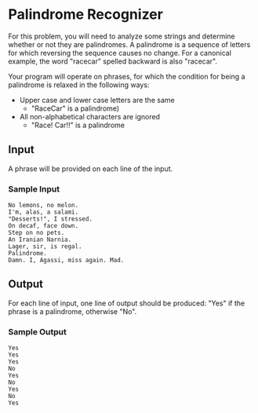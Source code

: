 Palindrome Recognizer
=====================
For this problem, you will need to analyze some strings and determine whether
or not they are palindromes. A palindrome is a sequence of letters for which
reversing the sequence causes no change. For a canonical example, the word
"racecar" spelled backward is also "racecar".

Your program will operate on phrases, for which the condition for being a
palindrome is relaxed in the following ways:
- Upper case and lower case letters are the same
    - "RaceCar" is a palindrome)
- All non-alphabetical characters are ignored
    - "Race! Car!!" is a palindrome

Input
-----
A phrase will be provided on each line of the input.

### Sample Input
    No lemons, no melon.
    I'm, alas, a salami.
    "Desserts!", I stressed.
    On decaf, face down.
    Step on no pets.
    An Iranian Narnia.
    Lager, sir, is regal.
    Palindrome.
    Damn. I, Agassi, miss again. Mad.

Output
------
For each line of input, one line of output should be produced: "Yes" if the
phrase is a palindrome, otherwise "No".

### Sample Output
    Yes
    Yes
    Yes
    No
    Yes
    No
    Yes
    No
    Yes
